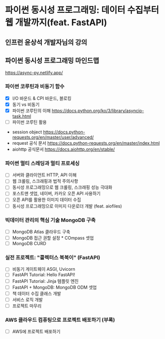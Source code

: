 # 파이썬 동시성 프로그래밍: 데이터 수집부터 웹 개발까지(feat. FastAPI)
## 인프런 윤상석 개발자님의 강의
## 파이썬 동시성 프로그래밍 마인드맵
https://async-py.netlify.app/

### 파이썬 코루틴과 비동기 함수

- [x] I/O 바운드 & CPI 바운드, 블로킹
- [x] 동기 vs 비동기
- [x] 파이썬 코루틴의 이해 https://docs.python.org/ko/3/library/asyncio-task.html
- [ ] 파이썬 코루틴 활용
- session object https://docs.python-requests.org/en/master/user/advanced/
- request 공식 문서 https://docs.python-requests.org/en/master/index.html
- aiohttp 공식문서 https://docs.aiohttp.org/en/stable/

### 파이썬 멀티 스레딩과 멀티 프로세싱
- [ ] 서버와 클라이언트 HTTP, API 이해
- [ ] 웹 크롤링, 스크래핑과 법적 주의사항
- [ ] 동시성 프로그래밍으로 웹 크롤링, 스크래핑 성능 극대화
- [ ] 포스트맨 셋업, 네이버, 카카오 오픈 API 사용하기
- [ ] 오픈 API를 활용한 이미지 데이터 수집
- [ ] 동시성 프로그래밍으로 이미지 다운로더 개발 (feat. aiofiles)

### 빅데이터 관리의 핵심 기술 MongoDB 구축
- [ ] MongoDB Atlas 클라우드 구축
- [ ] MongoDB 접근 권할 설정 * COmpass 셋업
- [ ] MongoDB CURD

### 실전 프로젝트: "콜렉터스 북북이" (FastAPI)
- [ ] 비동기 게이트웨이 ASGI, Uvicorn
- [ ] FastAPI Tutorial: Hello FastAPI!
- [ ] FastAPI Tutorial: Jinja 템플릿 엔진
- [ ] FastAPI + MongoDB: MongoDB ODM 셋업
- [ ] 책 데이터 수집 클래스 개발
- [ ] 서비스 로직 개발
- [ ] 프로젝트 마무리

### AWS 클라우드 컴퓨팅으로 프로젝트 배포하기 (부록)
- [ ] AWS에 프로젝트 배포하기



